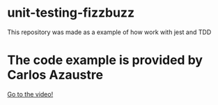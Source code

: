 # unit-testing-fizzbuzz
This repository was made as a example of how work with jest and TDD 

# The code example is provided by Carlos Azaustre 
[Go to the video!](https://www.youtube.com/watch?v=I27ZJU2_-Og)
